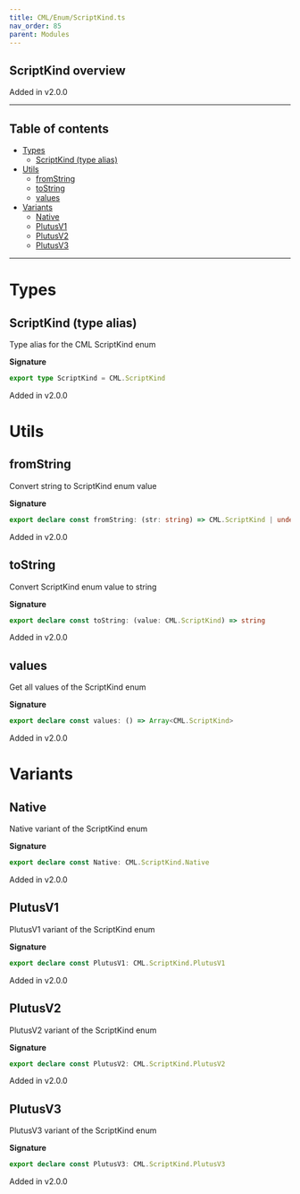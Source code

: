 ```yaml
---
title: CML/Enum/ScriptKind.ts
nav_order: 85
parent: Modules
---
```


## ScriptKind overview

Added in v2.0.0

---

<h2 class="text-delta">Table of contents</h2>

- [Types](#types)
  - [ScriptKind (type alias)](#scriptkind-type-alias)
- [Utils](#utils)
  - [fromString](#fromstring)
  - [toString](#tostring)
  - [values](#values)
- [Variants](#variants)
  - [Native](#native)
  - [PlutusV1](#plutusv1)
  - [PlutusV2](#plutusv2)
  - [PlutusV3](#plutusv3)

---

# Types

## ScriptKind (type alias)

Type alias for the CML ScriptKind enum

**Signature**

```ts
export type ScriptKind = CML.ScriptKind
```

Added in v2.0.0

# Utils

## fromString

Convert string to ScriptKind enum value

**Signature**

```ts
export declare const fromString: (str: string) => CML.ScriptKind | undefined
```

Added in v2.0.0

## toString

Convert ScriptKind enum value to string

**Signature**

```ts
export declare const toString: (value: CML.ScriptKind) => string
```

Added in v2.0.0

## values

Get all values of the ScriptKind enum

**Signature**

```ts
export declare const values: () => Array<CML.ScriptKind>
```

Added in v2.0.0

# Variants

## Native

Native variant of the ScriptKind enum

**Signature**

```ts
export declare const Native: CML.ScriptKind.Native
```

Added in v2.0.0

## PlutusV1

PlutusV1 variant of the ScriptKind enum

**Signature**

```ts
export declare const PlutusV1: CML.ScriptKind.PlutusV1
```

Added in v2.0.0

## PlutusV2

PlutusV2 variant of the ScriptKind enum

**Signature**

```ts
export declare const PlutusV2: CML.ScriptKind.PlutusV2
```

Added in v2.0.0

## PlutusV3

PlutusV3 variant of the ScriptKind enum

**Signature**

```ts
export declare const PlutusV3: CML.ScriptKind.PlutusV3
```

Added in v2.0.0
